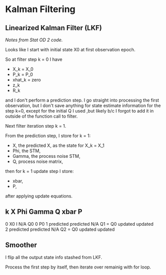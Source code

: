 # Kalman Filtering

## Linearized Kalman Filter (LKF)

*Notes from Stat OD 2 code.*

Looks like I start with initial state X0 at first observation epoch.

So at filter step k = 0 I have
* X_k = X_0
* P_k = P_0
* xhat_k = zero
* z_k
* R_k

and I don't perform a prediction step. I go straight into processing the first observation, but I don't save anything for state estimate information for the step k=0, except for the initial Q I used ,but likely b/c I forgot to add it in
outside of the function call to filter.

Next filter iteration step k = 1.

From the prediction step, I store for k = 1:

* X, the predicted X, as the state for X_k = X_1
* Phi, the STM,
* Gamma, the process noise STM,
* Q, process noise matrix,

then for k = 1 update step I store:

* xbar,
* P, 

after applying update equations.




k   X            Phi         Gamma        Q           xbar      P
-------------------------------------------------------------------------------
0   X0          I            N/A          Q0          0         P0
1   predicted   predicted    N/A          Q1 = Q0     updated   updated         
2   predicted   predicted    N/A          Q2 = Q0     updated   updated    

## Smoother

I flip all the output state info stashed from LKF.

Process the first step by itself, then iterate over remainig with for loop.